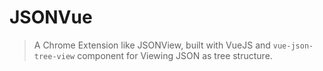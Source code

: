 # JSONVue
>A Chrome Extension like JSONView, built with VueJS and `vue-json-tree-view` component for Viewing JSON as tree structure.


